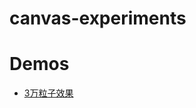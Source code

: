 # canvas-experiments
# Demos
- [3万粒子效果](http://app.furongfeng.cn/canvas-experiments/particles.html)     

